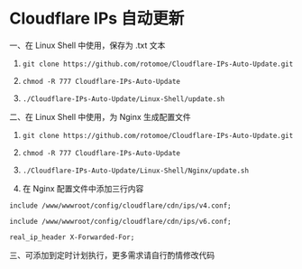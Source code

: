 # Cloudflare IPs 自动更新  

一、在 Linux Shell 中使用，保存为 .txt 文本  

1. `git clone https://github.com/rotomoe/Cloudflare-IPs-Auto-Update.git`  

2. `chmod -R 777 Cloudflare-IPs-Auto-Update`  

3. `./Cloudflare-IPs-Auto-Update/Linux-Shell/update.sh`

二、在 Linux Shell 中使用，为 Nginx 生成配置文件  

1. `git clone https://github.com/rotomoe/Cloudflare-IPs-Auto-Update.git`  

2. `chmod -R 777 Cloudflare-IPs-Auto-Update`  

3. `./Cloudflare-IPs-Auto-Update/Linux-Shell/Nginx/update.sh`  

4. 在 Nginx 配置文件中添加三行内容

`include /www/wwwroot/config/cloudflare/cdn/ips/v4.conf;`  

`include /www/wwwroot/config/cloudflare/cdn/ips/v6.conf;`  

`real_ip_header X-Forwarded-For;`  

三、可添加到定时计划执行，更多需求请自行酌情修改代码
